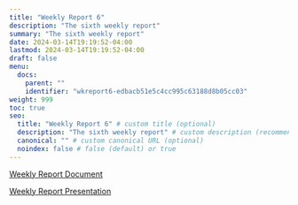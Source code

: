 ```yaml
---
title: "Weekly Report 6"
description: "The sixth weekly report"
summary: "The sixth weekly report"
date: 2024-03-14T19:19:52-04:00
lastmod: 2024-03-14T19:19:52-04:00
draft: false
menu:
  docs:
    parent: ""
    identifier: "wkreport6-edbacb51e5c4cc995c63188d8b05cc03"
weight: 999
toc: true
seo:
  title: "Weekly Report 6" # custom title (optional)
  description: "The sixth weekly report" # custom description (recommended)
  canonical: "" # custom canonical URL (optional)
  noindex: false # false (default) or true
---
```


[Weekly Report Document](/pdfs/Weekly_Report_6.pdf)

[Weekly Report Presentation](/pptxs/Weekly_Report_6.pptx)
